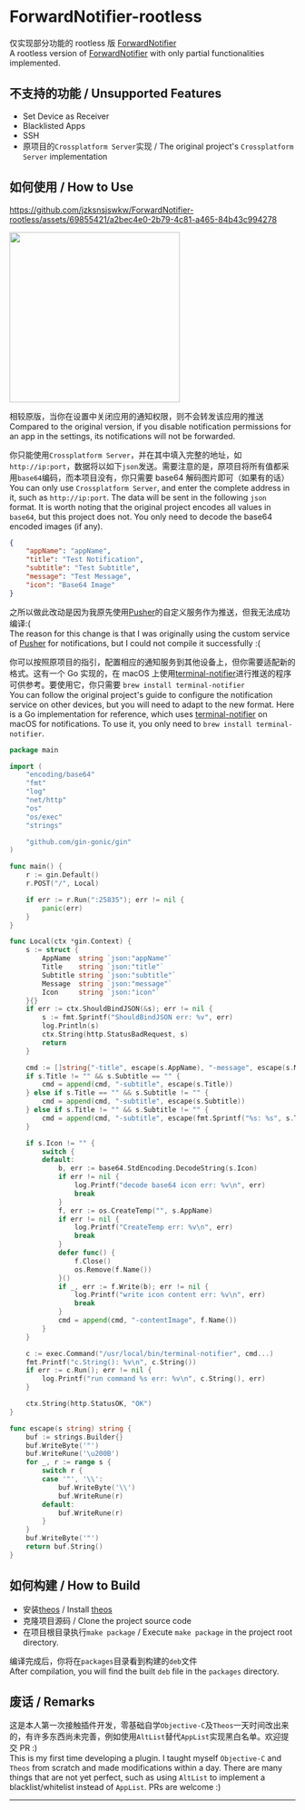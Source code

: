 # ForwardNotifier-rootless

仅实现部分功能的 rootless 版 [ForwardNotifier](https://github.com/Greg0109/ForwardNotifier)  
A rootless version of [ForwardNotifier](https://github.com/Greg0109/ForwardNotifier) with only partial functionalities implemented.

## 不支持的功能 / Unsupported Features

-   Set Device as Receiver
-   Blacklisted Apps
-   SSH
-   原项目的`Crossplatform Server`实现 / The original project's `Crossplatform Server` implementation

## 如何使用 / How to Use

https://github.com/jzksnsjswkw/ForwardNotifier-rootless/assets/69855421/a2bec4e0-2b79-4c81-a465-84b43c994278

<img src='https://github.com/jzksnsjswkw/ForwardNotifier-rootless/blob/master/docs-assets/iPhone_8109c_IMG_1778.jpg' width='300px'/>

相较原版，当你在设置中关闭应用的通知权限，则不会转发该应用的推送  
Compared to the original version, if you disable notification permissions for an app in the settings, its notifications will not be forwarded.

你只能使用`Crossplatform Server`，并在其中填入完整的地址，如`http://ip:port`，数据将以如下`json`发送。需要注意的是，原项目将所有值都采用`base64`编码，而本项目没有，你只需要 base64 解码图片即可（如果有的话）  
You can only use `Crossplatform Server`, and enter the complete address in it, such as `http://ip:port`. The data will be sent in the following `json` format. It is worth noting that the original project encodes all values in `base64`, but this project does not. You only need to decode the base64 encoded images (if any).

```json
{
	"appName": "appName",
	"title": "Test Notification",
	"subtitle": "Test Subtitle",
	"message": "Test Message",
	"icon": "Base64 Image"
}
```

之所以做此改动是因为我原先使用[Pusher](https://github.com/NoahSaso/Pusher)的自定义服务作为推送，但我无法成功编译:(  
The reason for this change is that I was originally using the custom service of [Pusher](https://github.com/NoahSaso/Pusher) for notifications, but I could not compile it successfully :(

你可以按照原项目的指引，配置相应的通知服务到其他设备上，但你需要适配新的格式。这有一个 Go 实现的，在 macOS 上使用[terminal-notifier](https://github.com/julienXX/terminal-notifier)进行推送的程序可供参考。要使用它，你只需要 `brew install terminal-notifier`  
You can follow the original project's guide to configure the notification service on other devices, but you will need to adapt to the new format. Here is a Go implementation for reference, which uses [terminal-notifier](https://github.com/julienXX/terminal-notifier) on macOS for notifications. To use it, you only need to `brew install terminal-notifier`.

```Go
package main

import (
	"encoding/base64"
	"fmt"
	"log"
	"net/http"
	"os"
	"os/exec"
	"strings"

	"github.com/gin-gonic/gin"
)

func main() {
	r := gin.Default()
	r.POST("/", Local)

	if err := r.Run(":25835"); err != nil {
		panic(err)
	}
}

func Local(ctx *gin.Context) {
	s := struct {
		AppName  string `json:"appName"`
		Title    string `json:"title"`
		Subtitle string `json:"subtitle"`
		Message  string `json:"message"`
		Icon     string `json:"icon"`
	}{}
	if err := ctx.ShouldBindJSON(&s); err != nil {
		s := fmt.Sprintf("ShouldBindJSON err: %v", err)
		log.Println(s)
		ctx.String(http.StatusBadRequest, s)
		return
	}

	cmd := []string{"-title", escape(s.AppName), "-message", escape(s.Message)}
	if s.Title != "" && s.Subtitle == "" {
		cmd = append(cmd, "-subtitle", escape(s.Title))
	} else if s.Title == "" && s.Subtitle != "" {
		cmd = append(cmd, "-subtitle", escape(s.Subtitle))
	} else if s.Title != "" && s.Subtitle != "" {
		cmd = append(cmd, "-subtitle", escape(fmt.Sprintf("%s: %s", s.Title, s.Subtitle)))
	}

	if s.Icon != "" {
		switch {
		default:
			b, err := base64.StdEncoding.DecodeString(s.Icon)
			if err != nil {
				log.Printf("decode base64 icon err: %v\n", err)
				break
			}
			f, err := os.CreateTemp("", s.AppName)
			if err != nil {
				log.Printf("CreateTemp err: %v\n", err)
				break
			}
			defer func() {
				f.Close()
				os.Remove(f.Name())
			}()
			if _, err := f.Write(b); err != nil {
				log.Printf("write icon content err: %v\n", err)
				break
			}
			cmd = append(cmd, "-contentImage", f.Name())
		}
	}

	c := exec.Command("/usr/local/bin/terminal-notifier", cmd...)
	fmt.Printf("c.String(): %v\n", c.String())
	if err := c.Run(); err != nil {
		log.Printf("run command %s err: %v\n", c.String(), err)
	}

	ctx.String(http.StatusOK, "OK")
}

func escape(s string) string {
	buf := strings.Builder{}
	buf.WriteByte('"')
	buf.WriteRune('\u200B')
	for _, r := range s {
		switch r {
		case '"', '\\':
			buf.WriteByte('\\')
			buf.WriteRune(r)
		default:
			buf.WriteRune(r)
		}
	}
	buf.WriteByte('"')
	return buf.String()
}

```

## 如何构建 / How to Build

-   安装[theos](https://theos.dev/docs/installation-macos) / Install [theos](https://theos.dev/docs/installation-macos)
-   克隆项目源码 / Clone the project source code
-   在项目根目录执行`make package` / Execute `make package` in the project root directory.

编译完成后，你将在`packages`目录看到构建的`deb`文件  
After compilation, you will find the built `deb` file in the `packages` directory.

## 废话 / Remarks

这是本人第一次接触插件开发，零基础自学`Objective-C`及`Theos`一天时间改出来的，有许多东西尚未完善，例如使用`AltList`替代`AppList`实现黑白名单。欢迎提交 PR :)  
This is my first time developing a plugin. I taught myself `Objective-C` and `Theos` from scratch and made modifications within a day. There are many things that are not yet perfect, such as using `AltList` to implement a blacklist/whitelist instead of `AppList`. PRs are welcome :)
****

